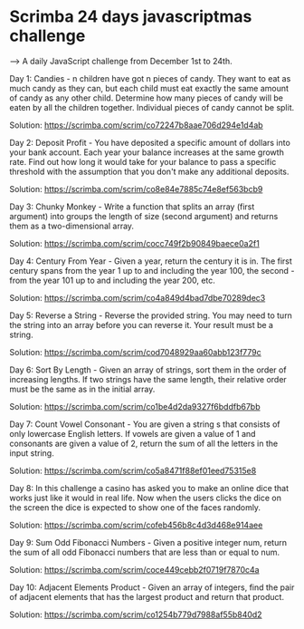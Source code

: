 # Scrimba 24 days javascriptmas challenge

--> A daily JavaScript challenge from December 1st to 24th.

Day 1: Candies - n children have got n pieces of candy. They want to eat as much candy as they can, but each child must eat exactly the same amount of candy as any other child. Determine how many pieces of candy will be eaten by all the children together. Individual pieces of candy cannot be split.

Solution: https://scrimba.com/scrim/co72247b8aae706d294e1d4ab

Day 2: Deposit Profit - You have deposited a specific amount of dollars into your bank account. Each year your balance increases at the same growth rate. Find out how long it would take for your balance to pass a specific threshold with the assumption that you don't make any additional deposits.

Solution: https://scrimba.com/scrim/co8e84e7885c74e8ef563bcb9

Day 3: Chunky Monkey - Write a function that splits an array (first argument) into groups the length of size (second argument) and returns them as a two-dimensional array.

Solution: https://scrimba.com/scrim/cocc749f2b90849baece0a2f1

Day 4: Century From Year - Given a year, return the century it is in. The first century spans from the year 1 up to and including the year 100, the second - from the year 101 up to and including the year 200, etc.

Solution: https://scrimba.com/scrim/co4a849d4bad7dbe70289dec3

Day 5: Reverse a String - Reverse the provided string. You may need to turn the string into an array before you can reverse it. Your result must be a string.

Solution: https://scrimba.com/scrim/cod7048929aa60abb123f779c

Day 6: Sort By Length - Given an array of strings, sort them in the order of increasing lengths. If two strings have the same length, their relative order must be the same as in the initial array.

Solution: https://scrimba.com/scrim/co1be4d2da9327f6bddfb67bb

Day 7: Count Vowel Consonant - You are given a string s that consists of only lowercase English letters. If vowels are given a value of 1 and consonants are given a value of 2, return the sum of all the letters in the input string.

Solution: https://scrimba.com/scrim/co5a8471f88ef01eed75315e8

Day 8: In this challenge a casino has asked you to make an online dice that works just like it would in real life. Now when the users clicks the dice on the screen the dice is expected to show one of the faces randomly.

Solution: https://scrimba.com/scrim/cofeb456b8c4d3d468e914aee

Day 9: Sum Odd Fibonacci Numbers - Given a positive integer num, return the sum of all odd Fibonacci numbers that are less than or equal to num.

Solution: https://scrimba.com/scrim/coce449cebb2f0719f7870c4a

Day 10: Adjacent Elements Product - Given an array of integers, find the pair of adjacent elements that has the largest product and return that product.

Solution: https://scrimba.com/scrim/co1254b779d7988af55b840d2
